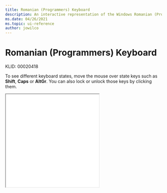 ```yaml
---
title: Romanian (Programmers) Keyboard
description: An interactive representation of the Windows Romanian (Programmers) keyboard. To see different keyboard states, click or move the mouse over the state keys.
ms.date: 04/26/2021
ms.topic: ui-reference
author: jowilco
---
```


# Romanian (Programmers) Keyboard

KLID: 00020418

To see different keyboard states, move the mouse over state keys such as **Shift**, **Caps** or **AltGr**. You can also lock or unlock those keys by clicking them.

<iframe src="kbdropr.html" height="300"></iframe>
